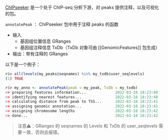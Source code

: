 [ChIPseeker](https://bioconductor.org/packages/release/bioc/html/ChIPseeker.html) 是一个处于 ChIP-seq 分析下游，对 peaks 提供注释，以及可视化的包。

`annotatePeak` ： ChIPseeker 包中用于注释 peaks 的函数
- 输入
	- 基因组位置信息 GRanges
	- 基因组注释信息 TxDb（TxDb 对象可由 [[GenomicFeatures]] 包生成）
- 输出：带有注释的 GRanges

以下是一个例子：

```R
r$> all(levels(my_peaks@seqnames) %in% my_txdb$user_seqlevels)
[1] TRUE

r$> my_anno <- annotatePeak(peak = my_peak, TxDb = my_txdb)
>> preparing features information...             2022-03-18 18:23:40
>> identifying nearest features...               2022-03-18 18:23:40
>> calculating distance from peak to TSS...      2022-03-18 18:23:41
>> assigning genomic annotation...               2022-03-18 18:23:41
>> assigning chromosome lengths                  2022-03-18 18:23:42
>> done...                                       2022-03-18 18:23:42

```

> 注意⚠️：GRanges 的 seqnames 的 Levels 和 TxDb 的 user_seqlevels 需要一致，否则会报错。